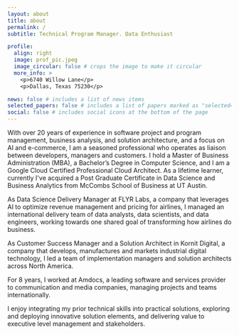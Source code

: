 ```yaml
---
layout: about
title: about
permalink: /
subtitle: Technical Program Manager. Data Enthusiast

profile:
  align: right
  image: prof_pic.jpeg
  image_circular: false # crops the image to make it circular
  more_info: >
    <p>6740 Willow Lane</p>
    <p>Dallas, Texas 75230</p>

news: false # includes a list of news items
selected_papers: false # includes a list of papers marked as "selected={true}"
social: false # includes social icons at the bottom of the page
---
```


With over 20 years of experience in software project and program management, business analysis, and solution architecture, and a focus on AI and e-commerce, I am a seasoned professional who operates as liaison between developers, managers and customers. I hold a Master of Business Administration (MBA), a Bachelor’s Degree in Computer Science, and I am a Google Cloud Certified Professional Cloud Architect. As a lifetime learner, currently I've acquired a Post Graduate Certificate in Data Science and Business Analytics from McCombs School of Business at UT Austin.

As Data Science Delivery Manager at FLYR Labs, a company that leverages AI to optimize revenue management and pricing for airlines, I managed an international delivery team of data analysts, data scientists, and data engineers, working towards one shared goal of transforming how airlines do business.
 
As Customer Success Manager and a Solution Architect in Kornit Digital, a company that develops, manufactures and markets industrial digital technology, I led a team of implementation managers and solution architects across North America.

For 8 years, I worked at Amdocs, a leading software and services provider to communication and media companies, managing projects and teams internationally. 

I enjoy integrating my prior technical skills into practical solutions, exploring and deploying innovative solution elements, and delivering value to executive level management and stakeholders.
